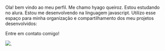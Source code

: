 Ola! bem vindo ao meu perfil.
Me chamo hyago queiroz.
Estou estudando no alura.
Estou me desenvolvendo na linguagem javascript.
Utilizo esse espaço para minha organização e compartilhamento dos meu projetos desenvolvidos:

Entre em contato comigo!

![](https://media1.tenor.com/m/x2gUqm2XPUQAAAAC/dancing-dog.gif).
